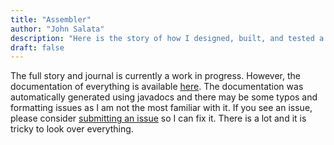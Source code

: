 ```yaml
---
title: "Assembler"
author: "John Salata"
description: "Here is the story of how I designed, built, and tested a SIC/XE assembler"
draft: false
---
```


The full story and journal is currently a work in progress. However, the documentation of everything is available [here](/docs/apidocs/index.html). The documentation was automatically generated using javadocs and there may be some typos and formatting issues as I am not the most familiar with it.  If you see an issue, please consider [submitting an issue](https://github.com/sheepman39/Assembler/issues) so I can fix it.  There is a lot and it is tricky to look over everything.